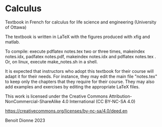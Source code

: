 # Calculus
Textbook in French for calculus for life science and engineering (University of Ottawa)

The textbook is written in LaTeX with the figures produced with xfig and matlab.

To compile: execute  pdflatex notes.tex two or three times, makeindex notes.idx, padfatex notes.pdf, makeindex notes.idx and pdflatex notes.tex .  Or, on linux, execute make_notes.sh in a shell.

It is expected that instructors who adopt this textbook for their course will adapt it for their needs.  For instance, they may edit the main file "notes.tex" to keep only the chapters that they require for their course.  They may also add examples and exercises by editing the appropriate LaTeX files.

This work is licensed under the Creative Commons Attribution-NonCommercial-ShareAlike 4.0 International (CC BY-NC-SA 4.0)

https://creativecommons.org/licenses/by-nc-sa/4.0/deed.en

Benoit Dionne
2023
